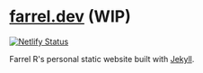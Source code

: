 # [farrel.dev](https://farrel.dev) (WIP)

[![Netlify Status](https://api.netlify.com/api/v1/badges/de5f0c85-c9e5-46de-9178-b3806fea457f/deploy-status)](https://app.netlify.com/sites/comfyte-personal-site/deploys)

Farrel R's personal static website built with [Jekyll](https://jekyllrb.com).
